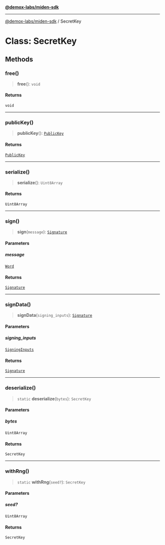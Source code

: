 [**@demox-labs/miden-sdk**](../README.md)

***

[@demox-labs/miden-sdk](../README.md) / SecretKey

# Class: SecretKey

## Methods

### free()

> **free**(): `void`

#### Returns

`void`

***

### publicKey()

> **publicKey**(): [`PublicKey`](PublicKey.md)

#### Returns

[`PublicKey`](PublicKey.md)

***

### serialize()

> **serialize**(): `Uint8Array`

#### Returns

`Uint8Array`

***

### sign()

> **sign**(`message`): [`Signature`](Signature.md)

#### Parameters

##### message

[`Word`](Word.md)

#### Returns

[`Signature`](Signature.md)

***

### signData()

> **signData**(`signing_inputs`): [`Signature`](Signature.md)

#### Parameters

##### signing\_inputs

[`SigningInputs`](SigningInputs.md)

#### Returns

[`Signature`](Signature.md)

***

### deserialize()

> `static` **deserialize**(`bytes`): `SecretKey`

#### Parameters

##### bytes

`Uint8Array`

#### Returns

`SecretKey`

***

### withRng()

> `static` **withRng**(`seed?`): `SecretKey`

#### Parameters

##### seed?

`Uint8Array`

#### Returns

`SecretKey`
